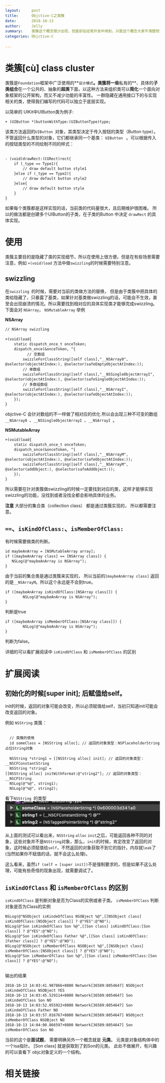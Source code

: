 ```yaml
---
layout:     post
title:      Objctive-C之类簇
date:       2018-10-13
author:     Jelly
summary:    类簇这个概念很少出现，但是却在经常开发中用到，只是这个概念大家不清楚而已。这篇就是为了介绍类簇这个概念和实现的过程。 举个例子，我们平时最常用到的`NSArray`，`NSDictionary `， `UIButton` 中的`[UIButton buttonWithType:<#(UIButtonType)#>]` 方法，这个都是我们平时很经常用到的方法，只是对于内部实现是如何实现的呢？ 了解吗？ 
categories: Objctive-C
 
---
```


# 类簇[cù] class cluster
类簇是`Foundation`框架中广泛使用的**`设计模式`**。类簇将一些**私有的**、具体的**子类组合**在一个公共的、抽象的**超类**下面，以这种方法来组织类可以**简化**一个面向对象框架的公开架构，而又不减少功能的丰富性。
一群隐藏在通用接口下的与实现相关的类，使得我们编写的代码可以独立于底层实现。

以简单的 UIKit中UIButton类为例子:

```objc
+ (UIButton *)buttonWithType:(UIButtonType)type;
```
该类方法返回的`UIButton `对象，其类型决定于传入按钮的类型（Button type）。不管返回什么类型的对象，它们都继承同一个基类： `UIButton ` 。可以根据传入的按钮类型的不同绘制不同的样式：

``` objc

- (void)drawRect:(CGRect)rect{
	if (_type == Type1){
		// draw default button style1
	}else if (_type == Type2){
		// draw default button style2 
	}else{
		// draw default button style
	}
}
```

如果每个类簇都是这样实现的话，当前类的代码量很大，且后期维护很困难。 所以的做法都是创建多个UIButton的子类，在子类的Button 中决定 `drawRect` 的具体实现。

# 使用
类簇主要目的是隐藏了类的实现细节，所以在使用上很方便。但是在有些场景需要注意，例如  `+(void)load` 方法中做`swizzling`的时候需要特别注意。

## swizzling
在`swizzling `的时候，需要对当前的类做方法的替换， 但是由于类簇中把具体的类给隐藏了，只暴露了基类，如果针对基类做swizzling的话，可能会不生效，甚至会出现崩溃的情况。所以需要找到相对应的具体实现类才能够完成swizzling。 下面会对 `NSArray`， `NSMutableArray` 举例

**NSArray**

```objc
// NSArray swizzling

+(void)load{
    static dispatch_once_t onceToken;
    dispatch_once(&onceToken, ^{
    	  // 空数组
        swizzleForClassString([self class],"__NSArray0", @selector(objectAtIndex:), @selector(safeEmptyObjectAtIndex:));
        // 单数组
        swizzleForClassString([self class],"__NSSingleObjectArrayI", @selector(objectAtIndex:), @selector(safeSingleObjectAtIndex:));
        // 多数组数组
        swizzleForClassString([self class],"__NSArrayI", @selector(objectAtIndex:), @selector(safeObjectAtIndex:));
    });
}

```
objctive-C 会针对数组的不一样做了相对应的优化 所以会出现三种不可变的数组`__NSArray0 `、`__NSSingleObjectArrayI `、`__NSArrayI `。

**NSMutableArray**

```objc
+(void)load{
    static dispatch_once_t onceToken;
    dispatch_once(&onceToken, ^{
        swizzleForClassString([self class],"__NSArrayM", @selector(objectAtIndex:), @selector(safeObjectAtIndex:));
        swizzleForClassString([self class],"__NSArrayM", @selector(addObject:), @selector(safeAddObject:));
    });
}
```

所以需要在针对类簇做swizzling的时候一定要找到对应的类，这样才能够实现swizzling的功能，没找到或者没找全都会影响具体的业务。

**注意**
大部分的集合类（collection class） 都是通过类簇实现的， 所以都需要注意。

## `==`、`isKindOfClass:`、`isMemberOfClass:`

有时候需要做类的判断。

```objc
id maybeAnArray = [NSMutableArray array];
if ([maybeAnArray class] == [NSArray class]) {
   NSLog(@"maybeAnArray is NSArray");
}
```
由于当前的集合类是通过类簇来实现的， 所以当前的`[maybeAnArray class]` 返回的是`__NSArrayM`。所以这个永远是不会到true。

```objc
if ([maybeAnArray isKindOfClass:[NSArray class]]) {
        NSLog(@"maybeAnArray is NSArray");
}
```
判断是true

```objc
if ([maybeAnArray isMemberOfClass:[NSArray class]]) {
        NSLog(@"maybeAnArray is NSArray");
}
```
判断为false。

详细的可以看扩展阅读中 `isKindOfClass` 和 `isMemberOfClass` 的区别
 


# 扩展阅读

## 初始化的时候[super init]; 后赋值给self。
init的时候，返回的对象可能会改变，所以必须赋值给self，当初只知道init可能会改变返回的对象。

例如 `NSString` 类簇：

```objc

  // 类簇的使用
  id someClass = [NSString alloc]; // 返回的对象类型：NSPlaceholderString 占位String对象
  
  NSString *string1 = [[NSString alloc] init]; // 返回的对象类型：__NSCFConstantString
  NSString *string2 = [[NSString alloc] initWithFormat:@"string2"]; // 返回的对象类型：__NSCFString
  NSLog(@"%@", string1);
  NSLog(@"%@", string2);

```
看下`NSString `的类型
![NSString 类型](https://raw.githubusercontent.com/JellyGD/jellygd.github.io/master/_posts/images/20181013-stringtype.jpg)

从上面的测试可以看出来，`NSString` `alloc` `init`之后，可能返回各种不同的对象，这些对象并不是`NSString`对象，那么，`init`的时候，肯定改变了返回的对象，这时候必须赋值给`self`，不然返回的对象获取不到它的指针，内存就`leak`了(当然如果你不赋值的话，就不会这么处理)。

这么看来，虽然`if (self = [super init])`不是强制要求的，但是如果不这么处理，可能有些奇怪的现象出现，就需要调试了。


## `isKindOfClass` 和 `isMemberOfClass` 的区别

`isKindOfClass` 是判断对象是否为Class的实例或者子类。  `isMemberOfClass` 判断对象是否为Class的实例

```objc
NSLog(@"NSObject isKindeOfClass NSOBject %@",[[NSObject class] isKindOfClass:[NSObject class]] ? @"YES":@"NO");
NSLog(@"Son isKindeOfClass Son %@",[[Son class] isKindOfClass:[Son class]] ? @"YES":@"NO");
NSLog(@"Son isKindeOfClass Father %@",[[Son class] isKindOfClass:[Father class]] ? @"YES":@"NO");
NSLog(@"NSObject isMemberOfClass NSOBject %@",[[NSObject class] isMemberOfClass:[NSObject class]] ? @"YES":@"NO");
NSLog(@"Son isMemberOfClass Son %@",[[Son class] isMemberOfClass:[Son class]] ? @"YES":@"NO");
    
```

输出的结果

```objc
2018-10-13 14:03:41.987866+0800 Network[36589:8054647] NSObject isKindeOfClass NSOBject YES
2018-10-13 14:03:45.529114+0800 Network[36589:8054647] Son isKindeOfClass Son NO
2018-10-13 14:03:52.055922+0800 Network[36589:8054647] Son isKindeOfClass Father NO
2018-10-13 14:03:57.016767+0800 Network[36589:8054647] NSObject isMemberOfClass NSOBject NO
2018-10-13 14:04:00.866597+0800 Network[36589:8054647] Son isMemberOfClass Son NO
```

当前的这个是**面试题**， 需要明确另外一个概念就是 **元类**。 元类是对象结构体中的一个isa指针。 [Son class] 就是获取到了到Son的元类。
此处不做展开，有兴趣的可以查看下 objc对象定义的一个结构。


# 相关链接
